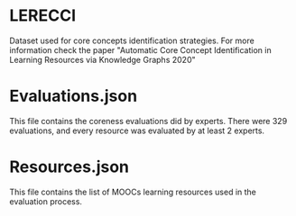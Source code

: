 # LERECCI
Dataset used for core concepts identification strategies.
For more information check the paper "Automatic Core Concept Identification in Learning Resources via Knowledge Graphs 2020"

# Evaluations.json
This file contains the coreness evaluations did by experts.  There were 329 evaluations, and every resource was evaluated by at least 2 experts.

# Resources.json
This file contains the list of MOOCs learning resources used in the evaluation process.
